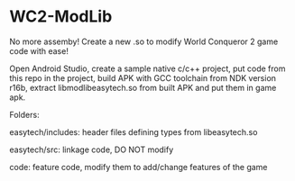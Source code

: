 # WC2-ModLib
No more assemby! Create a new .so to modify World Conqueror 2 game code with ease!

Open Android Studio, create a sample native c/c++ project, put code from this repo in the project, build APK with GCC toolchain from NDK version r16b, extract libmodlibeasytech.so from built APK and put them in game apk.

Folders:

easytech/includes: header files defining types from libeasytech.so

easytech/src: linkage code, DO NOT modify

code: feature code, modify them to add/change features of the game
